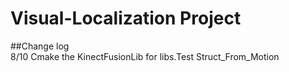 # Visual-Localization Project
##Change log <br>
8/10 Cmake the KinectFusionLib for libs.Test Struct_From_Motion 

